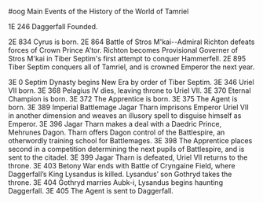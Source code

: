 #oog 
Main Events of the History of the World of Tamriel

1E 246 Daggerfall Founded.

2E 834 Cyrus is born.
2E 864 Battle of Stros M'kai--Admiral Richton defeats forces of Crown Prince A'tor. Richton becomes Provisional Governer of Stros M'kai in Tiber Septim's first attempt to conquer Hammerfell.
2E 895 Tiber Septim conquers all of Tamriel, and is crowned Emperor the next year.

3E 0 Septim Dynasty begins New Era by order of Tiber Septim.
3E 346 Uriel VII born.
3E 368 Pelagius IV dies, leaving throne to Uriel VII.
3E 370 Eternal Champion is born.
3E 372 The Apprentice is born.
3E 375 The Agent is born.
3E 389 Imperial Battlemage Jagar Tharn imprisons Emperor Uriel VII in another dimension and weaves an illusory spell to disguise himself as Emperor.
3E 396 Jagar Tharn makes a deal with a Daedric Prince, Mehrunes Dagon. Tharn offers Dagon control of the Battlespire, an otherwordly training school for Battlemages.
3E 398 The Apprentice places second in a competition determining the next pupils of Battlespire, and is sent to the citadel.
3E 399 Jagar Tharn is defeated, Uriel VII returns to the throne.
3E 403 Betony War ends with Battle of Cryngaine Field, where Daggerfall’s King Lysandus is killed. Lysandus’ son Gothryd takes the throne.
3E 404 Gothryd marries Aubk-i, Lysandus begins haunting Daggerfall.
3E 405 The Agent is sent to Daggerfall.